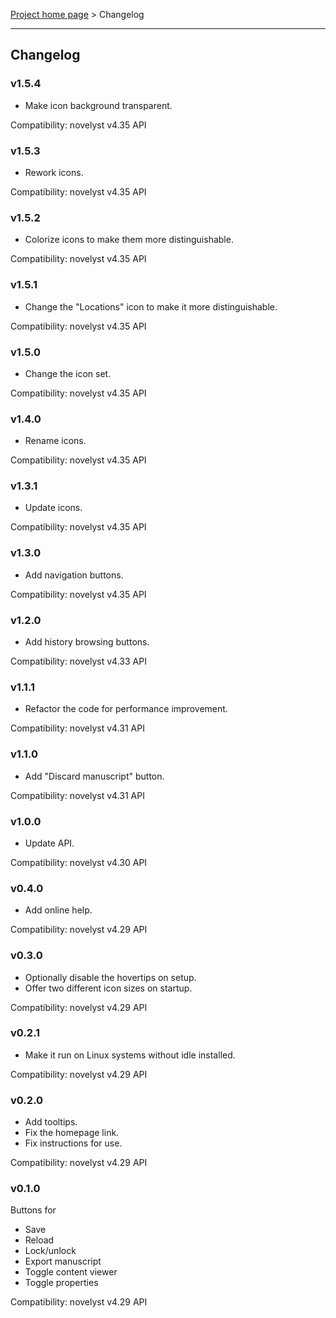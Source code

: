 [Project home page](index) > Changelog

------------------------------------------------------------------------

## Changelog

### v1.5.4

- Make icon background transparent.

Compatibility: novelyst v4.35 API

### v1.5.3

- Rework icons.

Compatibility: novelyst v4.35 API

### v1.5.2

- Colorize icons to make them more distinguishable.

Compatibility: novelyst v4.35 API

### v1.5.1

- Change the "Locations" icon to make it more distinguishable.

Compatibility: novelyst v4.35 API

### v1.5.0

- Change the icon set.

Compatibility: novelyst v4.35 API

### v1.4.0

- Rename icons.

Compatibility: novelyst v4.35 API

### v1.3.1

- Update icons.

Compatibility: novelyst v4.35 API

### v1.3.0

- Add navigation buttons.

Compatibility: novelyst v4.35 API

### v1.2.0

- Add history browsing buttons.

Compatibility: novelyst v4.33 API

### v1.1.1

- Refactor the code for performance improvement.

Compatibility: novelyst v4.31 API

### v1.1.0

- Add "Discard manuscript" button.

Compatibility: novelyst v4.31 API

### v1.0.0

- Update API.

Compatibility: novelyst v4.30 API

### v0.4.0

- Add online help.

Compatibility: novelyst v4.29 API

### v0.3.0

- Optionally disable the hovertips on setup.
- Offer two different icon sizes on startup.

Compatibility: novelyst v4.29 API

### v0.2.1

- Make it run on Linux systems without idle installed.

Compatibility: novelyst v4.29 API

### v0.2.0

- Add tooltips.
- Fix the homepage link.
- Fix instructions for use.

Compatibility: novelyst v4.29 API

### v0.1.0

Buttons for
- Save
- Reload
- Lock/unlock
- Export manuscript
- Toggle content viewer
- Toggle properties

Compatibility: novelyst v4.29 API
